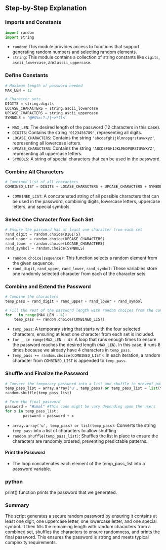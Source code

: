 ## Step-by-Step Explanation

### Imports and Constants

```python
import random
import string
```

- `random`: This module provides access to functions that support generating random numbers and selecting random elements.
- `string`: This module contains a collection of string constants like `digits`, `ascii_lowercase`, and `ascii_uppercase`.

### Define Constants

```python
# Maximum length of password needed
MAX_LEN = 12

# Character sets
DIGITS = string.digits
LOCASE_CHARACTERS = string.ascii_lowercase
UPCASE_CHARACTERS = string.ascii_uppercase
SYMBOLS = '@#$%=:?./|~>*()<'
```

- `MAX_LEN`: The desired length of the password (12 characters in this case).
- `DIGITS`: Contains the string `'0123456789'`, representing all digits.
- `LOCASE_CHARACTERS`: Contains the string `'abcdefghijklmnopqrstuvwxyz'`, representing all lowercase letters.
- `UPCASE_CHARACTERS`: Contains the string `'ABCDEFGHIJKLMNOPQRSTUVWXYZ'`, representing all uppercase letters.
- `SYMBOLS`: A string of special characters that can be used in the password.

### Combine All Characters

```python
# Combined list of all characters
COMBINED_LIST = DIGITS + LOCASE_CHARACTERS + UPCASE_CHARACTERS + SYMBOLS
```

- `COMBINED_LIST`: A concatenated string of all possible characters that can be used in the password, combining digits, lowercase letters, uppercase letters, and special symbols.

### Select One Character from Each Set

```python
# Ensure the password has at least one character from each set
rand_digit = random.choice(DIGITS)
rand_upper = random.choice(UPCASE_CHARACTERS)
rand_lower = random.choice(LOCASE_CHARACTERS)
rand_symbol = random.choice(SYMBOLS)
```

- `random.choice(sequence)`: This function selects a random element from the given sequence.
- `rand_digit`, `rand_upper`, `rand_lower`, `rand_symbol`: These variables store one randomly selected character from each of the character sets.

### Combine and Extend the Password

```python
# Combine the characters
temp_pass = rand_digit + rand_upper + rand_lower + rand_symbol

# Fill the rest of the password length with random choices from the combined list
for _ in range(MAX_LEN - 4):
    temp_pass += random.choice(COMBINED_LIST)
```

- `temp_pass`: A temporary string that starts with the four selected characters, ensuring at least one character from each set is included.
- `for _ in range(MAX_LEN - 4)`: A loop that runs enough times to ensure the password reaches the desired length (`MAX_LEN`). In this case, it runs 8 times because we already have 4 characters in `temp_pass`.
- `temp_pass += random.choice(COMBINED_LIST)`: In each iteration, a random character from `COMBINED_LIST` is appended to `temp_pass`.

### Shuffle and Finalize the Password

```python
# Convert the temporary password into a list and shuffle to prevent patterns
temp_pass_list = array.array('u', temp_pass) or temp_pass_list = list(temp_pass)
random.shuffle(temp_pass_list)

# Form the final password
password = "Himal" #This code might be vary depending upon the users
for x in temp_pass_list: 
		password = password + x 
```

- `array.array('u', temp_pass) or list(temp_pass)`: Converts the string `temp_pass` into a list of characters to allow shuffling.
- `random.shuffle(temp_pass_list)`: Shuffles the list in place to ensure the characters are randomly ordered, preventing predictable patterns.
#### Print the Password
- The loop concatenates each element of the temp_pass_list into a password variable.

### python
print() function prints the password that we generated.

### Summary
The script generates a secure random password by ensuring it contains at least one digit, one uppercase letter, one lowercase letter, and one special symbol. It then fills the remaining length with random characters from a combined set, shuffles the characters to ensure randomness, and prints the final password. This ensures the password is strong and meets typical complexity requirements.
